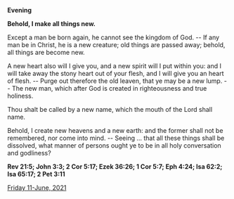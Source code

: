 **Evening**

**Behold, I make all things new.**
 
Except a man be born again, he cannot see the kingdom of God. -- If any man be in Christ, he is a new creature; old things are passed away; behold, all things are become new.
 
A new heart also will I give you, and a new spirit will I put within you: and I will take away the stony heart out of your flesh, and I will give you an heart of flesh. -- Purge out therefore the old leaven, that ye may be a new lump. -- The new man, which after God is created in righteousness and true holiness.
 
Thou shalt be called by a new name, which the mouth of the Lord shall name.
 
Behold, I create new heavens and a new earth: and the former shall not be remembered, nor come into mind. -- Seeing ... that all these things shall be dissolved, what manner of persons ought ye to be in all holy conversation and godliness?  

**Rev 21:5; John 3:3; 2 Cor 5:17; Ezek 36:26; 1 Cor 5:7; Eph 4:24; Isa 62:2; Isa 65:17; 2 Pet 3:11**

[Friday 11-June, 2021](https://t.me/daily_light)
